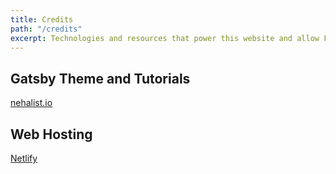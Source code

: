 ```yaml
---
title: Credits
path: "/credits"
excerpt: Technologies and resources that power this website and allow Fues to grow.
---
```


## Gatsby Theme and Tutorials

[nehalist.io](https://nehalist.io/)

## Web Hosting

[Netlify](https://netlify.com)